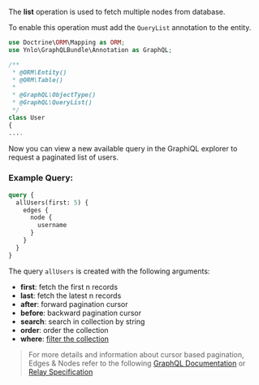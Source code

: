 The **list** operation is used to fetch multiple nodes from database.

To enable this operation must add the `QueryList` annotation to the entity.

````php
use Doctrine\ORM\Mapping as ORM;
use Ynlo\GraphQLBundle\Annotation as GraphQL;

/**
 * @ORM\Entity()
 * @ORM\Table()
 *
 * @GraphQL\ObjectType()
 * @GraphQL\QueryList()
 */
class User
{
....
````
Now you can view a new available query in the GraphiQL explorer to request a paginated list of users.

### Example Query:
````graphql
query {
  allUsers(first: 5) {
    edges {
      node {
        username
      }
    }
  }
}
````

The query `allUsers` is created with the following arguments:

- **first**: fetch the first n records
- **last**: fetch the latest n records
- **after**: forward pagination cursor
- **before**: backward pagination cursor
- **search**: search in collection by string
- **order**: order the collection
- **where**: [filter the collection](./02_Filters.md)

> For more details and information about cursor based pagination,
Edges & Nodes refer to the following [GraphQL Documentation](http://graphql.org/learn/pagination/#pagination-and-edges)
or [Relay Specification](https://facebook.github.io/relay/graphql/connections.htm)

